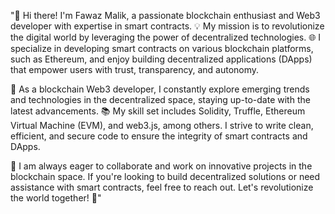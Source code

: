 
"👋 Hi there! I'm Fawaz Malik, a passionate blockchain enthusiast and Web3 developer with expertise in smart contracts. 💡 My mission is to revolutionize the digital world by leveraging the power of decentralized technologies. 🌐 I specialize in developing smart contracts on various blockchain platforms, such as Ethereum, and enjoy building decentralized applications (DApps) that empower users with trust, transparency, and autonomy.

🔭 As a blockchain Web3 developer, I constantly explore emerging trends and technologies in the decentralized space, staying up-to-date with the latest advancements. 📚 My skill set includes Solidity, Truffle, Ethereum Virtual Machine (EVM), and web3.js, among others. I strive to write clean, efficient, and secure code to ensure the integrity of smart contracts and DApps.

🌱 I am always eager to collaborate and work on innovative projects in the blockchain space. If you're looking to build decentralized solutions or need assistance with smart contracts, feel free to reach out. Let's revolutionize the world together! 🚀"

 
